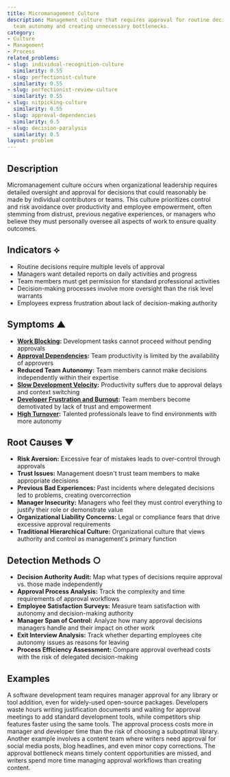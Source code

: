 ```yaml
---
title: Micromanagement Culture
description: Management culture that requires approval for routine decisions, reducing
  team autonomy and creating unnecessary bottlenecks.
category:
- Culture
- Management
- Process
related_problems:
- slug: individual-recognition-culture
  similarity: 0.55
- slug: perfectionist-culture
  similarity: 0.55
- slug: perfectionist-review-culture
  similarity: 0.55
- slug: nitpicking-culture
  similarity: 0.55
- slug: approval-dependencies
  similarity: 0.5
- slug: decision-paralysis
  similarity: 0.5
layout: problem
---
```


## Description

Micromanagement culture occurs when organizational leadership requires detailed oversight and approval for decisions that could reasonably be made by individual contributors or teams. This culture prioritizes control and risk avoidance over productivity and employee empowerment, often stemming from distrust, previous negative experiences, or managers who believe they must personally oversee all aspects of work to ensure quality outcomes.

## Indicators ⟡

- Routine decisions require multiple levels of approval
- Managers want detailed reports on daily activities and progress
- Team members must get permission for standard professional activities
- Decision-making processes involve more oversight than the risk level warrants
- Employees express frustration about lack of decision-making authority

## Symptoms ▲

- **[Work Blocking](work-blocking.md):** Development tasks cannot proceed without pending approvals
- **[Approval Dependencies](approval-dependencies.md):** Team productivity is limited by the availability of approvers
- **Reduced Team Autonomy:** Team members cannot make decisions independently within their expertise
- **[Slow Development Velocity](slow-development-velocity.md):** Productivity suffers due to approval delays and context switching
- **[Developer Frustration and Burnout](developer-frustration-and-burnout.md):** Team members become demotivated by lack of trust and empowerment
- **[High Turnover](high-turnover.md):** Talented professionals leave to find environments with more autonomy

## Root Causes ▼

- **Risk Aversion:** Excessive fear of mistakes leads to over-control through approvals
- **Trust Issues:** Management doesn't trust team members to make appropriate decisions
- **Previous Bad Experiences:** Past incidents where delegated decisions led to problems, creating overcorrection
- **Manager Insecurity:** Managers who feel they must control everything to justify their role or demonstrate value
- **Organizational Liability Concerns:** Legal or compliance fears that drive excessive approval requirements
- **Traditional Hierarchical Culture:** Organizational culture that views authority and control as management's primary function

## Detection Methods ○

- **Decision Authority Audit:** Map what types of decisions require approval vs. those made independently
- **Approval Process Analysis:** Track the complexity and time requirements of approval workflows
- **Employee Satisfaction Surveys:** Measure team satisfaction with autonomy and decision-making authority
- **Manager Span of Control:** Analyze how many approval decisions managers handle and their impact on other work
- **Exit Interview Analysis:** Track whether departing employees cite autonomy issues as reasons for leaving
- **Process Efficiency Assessment:** Compare approval overhead costs with the risk of delegated decision-making

## Examples

A software development team requires manager approval for any library or tool addition, even for widely-used open-source packages. Developers waste hours writing justification documents and waiting for approval meetings to add standard development tools, while competitors ship features faster using the same tools. The approval process costs more in manager and developer time than the risk of choosing a suboptimal library. Another example involves a content team where writers need approval for social media posts, blog headlines, and even minor copy corrections. The approval bottleneck means timely content opportunities are missed, and writers spend more time managing approval workflows than creating content.